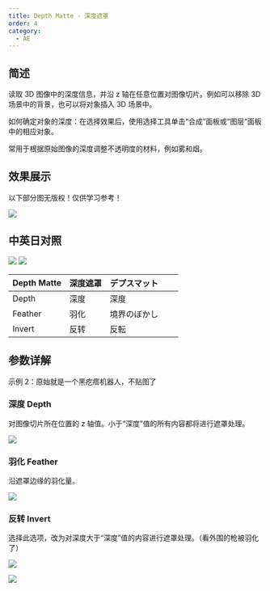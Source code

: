```yaml
---
title: Depth Matte - 深度遮罩
order: 4
category:
  - AE
---
```


## 简述

读取 3D 图像中的深度信息，并沿 z 轴在任意位置对图像切片。例如可以移除 3D 场景中的背景，也可以将对象插入 3D 场景中。

如何确定对象的深度：在选择效果后，使用选择工具单击“合成”面板或“图层”面板中的相应对象。

常用于根据原始图像的深度调整不透明度的材料，例如雾和烟。

## 效果展示

以下部分图无版权！仅供学习参考！

![](https://mir.yuelili.com/wp-content/uploads/user/AE/effects/ext/3D-Channel-depth_matte1.jpg)

## 中英日对照

![](https://mir.yuelili.com/wp-content/uploads/user/AE/effects/AE-Effects-3D-Channel-Depth_Matte.png)
![](https://mir.yuelili.com/wp-content/uploads/user/AE/effects/AE-Effects-3D-Channel-Depth_Matte_cn.png)

| Depth Matte | 深度遮罩 | デプスマット |     |     |
| ----------- | -------- | ------------ | --- | --- |
| Depth       | 深度     | 深度         |     |     |
| Feather     | 羽化     | 境界のぼかし |     |     |
| Invert      | 反转     | 反転         |     |     |

## 参数详解

示例 2：原始就是一个黑疙瘩机器人，不贴图了

### 深度 Depth

对图像切片所在位置的 z 轴值。小于“深度”值的所有内容都将进行遮罩处理。

![](https://mir.yuelili.com/wp-content/uploads/user/AE/effects/list/3D-Channel-Depth_Matte-1.png)

### 羽化 Feather

沿遮罩边缘的羽化量。

![](https://mir.yuelili.com/wp-content/uploads/user/AE/effects/list/3D-Channel-Depth_Matte-2.png)

### 反转 Invert

选择此选项，改为对深度大于“深度”值的内容进行遮罩处理。（看外围的枪被羽化了）

![](https://mir.yuelili.com/wp-content/uploads/user/AE/effects/list/3D-Channel-Depth_Matte-3.png)

![](https://mir.yuelili.com/wp-content/uploads/user/AE/effects/ext/3D-Channel-depth_matte2.jpg)
